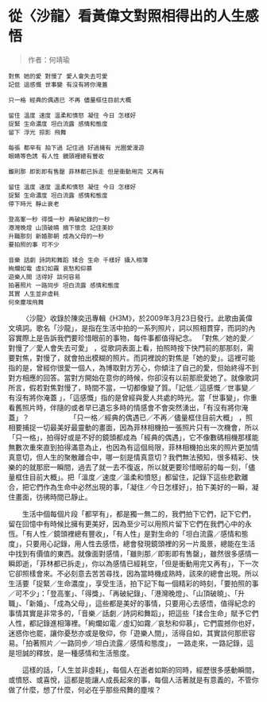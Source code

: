 # 從〈沙龍〉看黃偉文對照相得出的人生感悟
>作者：何靖瑜

```
對焦 她的愛 對慢了 愛人會失去可愛
記低 這感慨 世事變 有沒有將你淹蓋

只一格 經典的偶遇已 不再 儘量框住目前大概

留住 溫度 速度 溫柔和憤怒 凝住 今日 怎樣好
捉緊 生命濃度 坦白流露 感情和態度
留下 浮光 掠影 飛舞

每張 都罕有 拍下過 記住過 好過擁有 光圈愛漫遊
眼睛等色誘 有人性 鏡頭裡總有豐收

雖則那 即影即有售罄 菲林都已拆走 但是衝動用完 又再有

留住 溫度 速度 溫柔和憤怒 凝住 今日 怎樣好
捉緊 生命濃度 坦白流露 感情和態度
停下時光 靜止衰老

登高峯一秒 得獎一秒 再破紀錄的一秒
港灣晚燈 山頂破曉 摘下懷念 記住美妙
升職那刻 新婚那朝 成為父母的一秒
要拍照的事 可不少

音樂 話劇 詩詞和舞蹈 揉合 生命 千樣好 攝入相簿
絢爛如電 虛幻如霧 哀愁和仰慕
遊樂人間 活得好 談何容易
拍著照片 一路同步 坦白流露 感情和態度
其實 人生並非虛耗
何來塵埃飛舞
```
 &emsp;&emsp;〈沙龍〉收錄於陳奕迅專輯《H3M》，於2009年3月23日發行。此歌由黃偉文填詞。歌名「沙龍」，是指在生活中拍的一系列照片，詞以照相貫穿，而詞的內容實際上是告訴我們要珍惜眼前的事物，每件事都值得紀念。
 「對焦／她的愛／對慢了／愛人會失去可愛」 ，從歌詞表面上看，拍照時按下快門前的那那刻，需要對焦，對慢了，就會拍出模糊的照片。而詞裡說的對焦是「她的愛」。這裡可能指的是，曾經你很愛一個人，為博取對方芳心，你傾注了自己的愛，但始終得不到對方相應的回答。當對方開始在意你的時候，你卻沒有以前那麽愛她了。就像歌詞所言，假若對焦對慢了，時間不當，一切都像變了質。「記低／這感慨／世事變／有沒有將你淹蓋 」，「這感慨」指的是曾經與愛人共處的時光。當「世事變」，你重看舊照片時，伴隨的或者早已遺忘多時的情感會不會突然湧出，「有沒有將你淹蓋」？
　　
　 &emsp;&emsp;「只一格／經典的偶遇已／不再／儘量框住目前大概」 ，照相要捕捉一切最美好最靈動的畫面，因為菲林相機拍一張照片只有一次機會，所以「只一格」，拍得好或是不好的鏡頭都成為「經典的偶遇」，它不像數碼相機那樣能無數次重來直到拍得滿意為止，也因為有這個局限，菲林相機拍出來的照片更加情真意切，但人生的聚散離合中，哪一刻是情真意切？我們無法預知，很多精彩、快樂的的就那麽一瞬間，過去了就一去不復返，所以就更要珍惜眼前的每一刻，「儘量框住目前大概」。把「溫度／速度／溫柔和憤怒」都留住，記錄下這些悲歡離合，把它們作為生命中必然出現的事，「凝住／今日怎樣好」，拍下美好的一瞬，凝住畫面，彷彿時間已靜止。

 &emsp;&emsp;生活中個每個片段「都罕有」，都是獨一無二的，我們拍下它們，記下它們，留在回憶中有時候比擁有更美好，因為至少可以用照片留下它們在我們心中的永恆。「有人性／鏡頭裡總有豐收」，「有人性」是對生命的「坦白流露／感情和態度」，只要用心記錄，用人性去感悟，總會發現鏡頭裡的另一片風景，總能在生活中找到有價值的東西。就像面對感情，「雖則那／即影即有售罄」，雖然很多感情一瞬即逝，「菲林都已拆走」，你以為感情已經耗空，「但是衝動用完又再有」，下一次它卻照樣會來。不必刻意去苦苦尋找，因為當時機成熟時，該來的總會出現。所以生活要「捉緊／生命濃度」，享受生活，拍下記下每一個精彩的時刻，「要拍照的事／可不少」：「登高峯」、「得獎」、「再破紀錄」、「港灣晚燈」、「山頂破曉」、「升職」、「新婚」、「成為父母」，這些都是美好的事情，只要用心去感悟，值得紀念的事情其實是非常多的，「音樂／話劇／詩詞和舞蹈」，把這些「揉合生命」賦予它們人性，都記錄進相簿裡。「絢爛如電／虛幻如霧／哀愁和仰慕」，它們震撼你也好，迷惑你也罷，讓你憂愁亦或是敬仰，你「遊樂人間」，活得自如，其實談何那麽容易。「拍著照片／一路同步／坦白流露／感情和態度」， 一路走來，一路記錄，這是坦誠的釋放，是一種感情和生活態度。

 &emsp;&emsp;這樣的話，「人生並非虛耗」，每個人在逝者如斯的同時，經歷很多感動瞬間，或憤怒、或喜悅，這都是能讓人成長起來的事，每個人活著就是有意義的，不管你做了什麼，想了什麼，何必在乎那些飛舞的塵埃？
